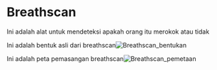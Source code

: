 # Breathscan
Ini adalah alat untuk mendeteksi apakah orang itu merokok atau tidak

Ini adalah bentuk asli dari breathscan![Breathscan_bentukan](https://github.com/user-attachments/assets/1263ec8e-275b-49b3-b6f5-37b3f623e39c "Breathscan secara dalam")


Ini adalah peta pemasangan breathscan![Breathscan_pemetaan](https://github.com/user-attachments/assets/717a5212-477d-43d1-ab8f-26356c2ef966)
